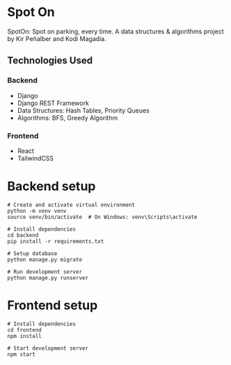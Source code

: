 # Spot On
SpotOn: Spot on parking, every time. A data structures &amp; algorithms project by Kir Peñalber and Kodi Magadia.

## Technologies Used
### Backend
- Django
- Django REST Framework
- Data Structures: Hash Tables, Priority Queues
- Algorithms: BFS, Greedy Algorithm

### Frontend
- React
- TailwindCSS

# Backend setup
```
# Create and activate virtual environment
python -m venv venv
source venv/bin/activate  # On Windows: venv\Scripts\activate

# Install dependencies
cd backend
pip install -r requirements.txt

# Setup database
python manage.py migrate

# Run development server
python manage.py runserver
```

# Frontend setup
```
# Install dependencies
cd frontend
npm install

# Start development server
npm start
```